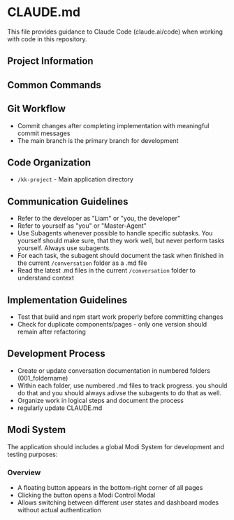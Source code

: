# CLAUDE.md

This file provides guidance to Claude Code (claude.ai/code) when working with code in this repository.

## Project Information



## Common Commands


## Git Workflow

- Commit changes after completing implementation with meaningful commit messages
- The main branch is the primary branch for development

## Code Organization

- `/kk-project` - Main application directory 


## Communication Guidelines

- Refer to the developer as "Liam" or "you, the developer"
- Refer to yourself as "you" or "Master-Agent"
- Use Subagents whenever possible to handle specific subtasks. You yourself should make sure, that they work well, but never perform tasks yourself. Always use subagents.
- For each task, the subagent should document the task when finished in the current `/conversation` folder as a .md file
- Read the latest .md files in the current `/conversation` folder to understand context

## Implementation Guidelines

- Test that build and npm start work properly before committing changes
- Check for duplicate components/pages - only one version should remain after refactoring


## Development Process

- Create or update conversation documentation in numbered folders (001_foldername)
- Within each folder, use numbered .md files to track progress. you should do that and you should always adivse the subagents to do that as well.
- Organize work in logical steps and document the process
- regularly update CLAUDE.md

## Modi System

The application should includes a global Modi System for development and testing purposes:

### Overview
- A floating button appears in the bottom-right corner of all pages
- Clicking the button opens a Modi Control Modal
- Allows switching between different user states and dashboard modes without actual authentication

